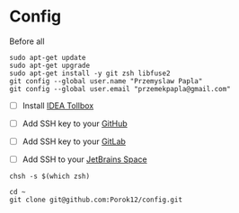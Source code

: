 # Config

Before all

```shell
sudo apt-get update
sudo apt-get upgrade
sudo apt-get install -y git zsh libfuse2
git config --global user.name "Przemyslaw Papla"
git config --global user.email "przemekpapla@gmail.com"
```

- [ ] Install [IDEA Tollbox](https://www.jetbrains.com/lp/toolbox/)
- [ ] Add SSH key to your [GitHub](https://github.com/settings/keys)
- [ ] Add SSH key to your [GitLab](https://gitlab.com/-/profile/keys)
- [ ] Add SSH to your [JetBrains Space](https://ppapla.jetbrains.space/m/Porok12/authentication?tab=GitKeys)


```shell
chsh -s $(which zsh)
```

```shell
cd ~
git clone git@github.com:Porok12/config.git
```





